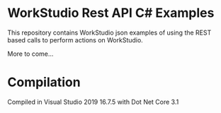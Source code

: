 # WorkStudio Rest API C# Examples

This repository contains WorkStudio json examples of using the REST based calls to perform actions on WorkStudio.

More to come...

# Compilation

Compiled in Visual Studio 2019 16.7.5 with Dot Net Core 3.1
